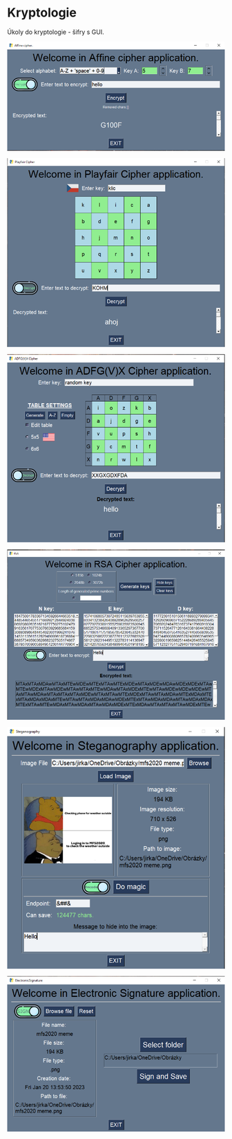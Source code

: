 # Kryptologie
Úkoly do kryptologie - šifry s GUI.

![](AfinneCipher_pic.png)

![](PlayfairCipher_pic.png)

![](ADFG(V)X_Cipher_pic.png)

![](RSA_pic.png)

![](Steganography_pic.png)

![](ElectronicSignature_pic.png)
